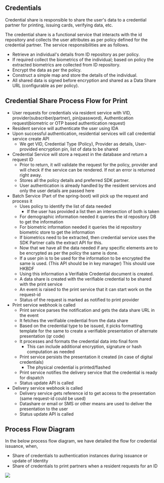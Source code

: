 ## Credentials
Credential share is responsible to share the user's data to a credential partner for printing, issuing cards, verifying data, etc.

The credential share is a functional service that interacts with the id repository and collects the user attributes as per policy defined for the credential partner. The service responsibilities are as follows.

* Retrieve an individual's details from ID repository as per policy.
* If required collect the biometrics of the individual; based on policy the extracted biometrics are collected from ID repository.
* Encrypt the data as per the policy.
* Construct a simple map and store the details of the individual.
* All shared data is signed before encryption and shared as a Data Share URL (configurable as per policy).

## Credential Share Process Flow for Print

* User requests for credentials via resident service with VID, provider(subscriber/partner), pin(password), Authentication request(biometric or OTP based authentication request)
* Resident service will authenticate the user using IDA
* Upon successful authentication, residential services will call credential service create API
	* We get VID, Credential Type (Policy), Provider as details, User-provided encryption pin, list of data to be shared
* Credential Service will store a request in the database and return a request ID
	* Prior to return, it will validate the request for the policy, provider and will check if the service can be rendered. If not an error is returned right away.
	* Stores all the policy details and preferred SDK partner.
	* User authentication is already handled by the resident services and only the user details are passed here
* Batch Service (Part of the spring-boot) will pick up the request and process it
	* Uses policy to identify the list of data needed
		* If the user has provided a list then an intersection of both is taken
	* For demographic information needed it queries the id repository DB to get the information
	* For biometric information needed it queries the id repository biometric store to get the information
	* If biometrics need to be extracted, then credential service uses the SDK Partner calls the extract API for this.
	* Now that we have all the data needed if any specific elements are to be encrypted as per the policy the same is done.
	* If a user pin is to be used for the information to be encrypted the same is used. (This API should be in key manager) This should use HKBDF
	* Using this information a Verifiable Credential document is created.
	* A data share is created with the verifiable credential to be shared with the print service
	* An event is raised to the print service that it can start work on the request-id
	* Status of the request is marked as notified to print provider
* Print service webhook is called
	* Print service parses the notification and gets the data share URL in the event
	* It fetches the verifiable credential from the data share
	* Based on the credential type to be issued, it picks formatting template for the same to create a verifiable presentation of alternate presentation (qr code)
	* It processes and formats the credential data into final form
		* This can include additional encryption, signature or hash computation as needed
	* Print service persists the presentation it created (in case of digital credentials)
		* The physical credential is printed/flashed
	* Print service notifies the delivery service that the credential is ready for dispatch
	* Status update API is called
* Delivery service webhook is called
	* Delivery service gets reference id to get access to the presentation (same request-id could be used)
	* Datashare or email or SMS or other means are used to deliver the presentation to the user
	* Status update API is called
	
## Process Flow Diagram

In the below process flow diagram, we have detailed the flow for credential issuance, when,

* Share of credentials to authentication instances during issuance or update of Identity
* Share of credentials to print partners when a resident requests for an ID

![](_images/id_repo/credential-share.png)
